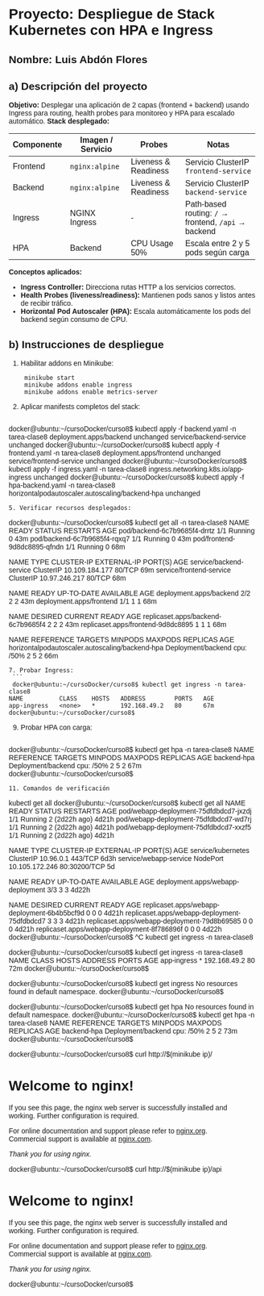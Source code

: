 # Proyecto: Despliegue de Stack Kubernetes con HPA e Ingress
## Nombre: Luis Abdón Flores

## a) Descripción del proyecto
**Objetivo:**
Desplegar una aplicación de 2 capas (frontend + backend) usando Ingress para routing, health probes para monitoreo y HPA para escalado automático.
**Stack desplegado:**

| Componente | Imagen / Servicio | Probes               | Notas                                                |
| ---------- | ----------------- | -------------------- | ---------------------------------------------------- |
| Frontend   | `nginx:alpine`    | Liveness & Readiness | Servicio ClusterIP `frontend-service`                |
| Backend    | `nginx:alpine`    | Liveness & Readiness | Servicio ClusterIP `backend-service`                 |
| Ingress    | NGINX Ingress     | -                    | Path-based routing: `/` → frontend, `/api` → backend |
| HPA        | Backend           | CPU Usage 50%        | Escala entre 2 y 5 pods según carga                  |
**Conceptos aplicados:**
- **Ingress Controller:** Direcciona rutas HTTP a los servicios correctos.
- **Health Probes (liveness/readiness):** Mantienen pods sanos y listos antes de recibir tráfico.
- **Horizontal Pod Autoscaler (HPA):** Escala automáticamente los pods del backend según consumo de CPU.
## b) Instrucciones de despliegue

1. Habilitar addons en Minikube:
   ```
    minikube start
    minikube addons enable ingress
    minikube addons enable metrics-server
   ```
3. Aplicar manifests completos del stack:
   
   ```bash
  docker@ubuntu:~/cursoDocker/curso8$  kubectl apply -f backend.yaml -n tarea-clase8
  deployment.apps/backend unchanged
  service/backend-service unchanged
  docker@ubuntu:~/cursoDocker/curso8$ kubectl apply -f frontend.yaml -n tarea-clase8
  deployment.apps/frontend unchanged
  service/frontend-service unchanged
  docker@ubuntu:~/cursoDocker/curso8$ kubectl apply -f ingress.yaml -n tarea-clase8
  ingress.networking.k8s.io/app-ingress unchanged
  docker@ubuntu:~/cursoDocker/curso8$ kubectl apply -f hpa-backend.yaml -n tarea-clase8
  horizontalpodautoscaler.autoscaling/backend-hpa unchanged
   ```
5. Verificar recursos desplegados:
  ```
 docker@ubuntu:~/cursoDocker/curso8$ kubectl get all -n tarea-clase8
NAME                           READY   STATUS    RESTARTS   AGE
pod/backend-6c7b9685f4-drrtz   1/1     Running   0          43m
pod/backend-6c7b9685f4-rqxq7   1/1     Running   0          43m
pod/frontend-9d8dc8895-qfndn   1/1     Running   0          68m

NAME                       TYPE        CLUSTER-IP       EXTERNAL-IP   PORT(S)   AGE
service/backend-service    ClusterIP   10.109.184.177   <none>        80/TCP    69m
service/frontend-service   ClusterIP   10.97.246.217    <none>        80/TCP    68m

NAME                       READY   UP-TO-DATE   AVAILABLE   AGE
deployment.apps/backend    2/2     2            2           43m
deployment.apps/frontend   1/1     1            1           68m

NAME                                 DESIRED   CURRENT   READY   AGE
replicaset.apps/backend-6c7b9685f4   2         2         2       43m
replicaset.apps/frontend-9d8dc8895   1         1         1       68m

NAME                                              REFERENCE            TARGETS              MINPODS   MAXPODS   REPLICAS   AGE
horizontalpodautoscaler.autoscaling/backend-hpa   Deployment/backend   cpu: <unknown>/50%   2         5         2          66m

   ```
7. Probar Ingress:
    ```
    docker@ubuntu:~/cursoDocker/curso8$ kubectl get ingress -n tarea-clase8
NAME          CLASS    HOSTS   ADDRESS        PORTS   AGE
app-ingress   <none>   *       192.168.49.2   80      67m
docker@ubuntu:~/cursoDocker/curso8$

   ```
9. Probar HPA con carga:
     ```
docker@ubuntu:~/cursoDocker/curso8$ kubectl get hpa -n tarea-clase8
NAME          REFERENCE            TARGETS              MINPODS   MAXPODS   REPLICAS   AGE
backend-hpa   Deployment/backend   cpu: <unknown>/50%   2         5         2          67m
docker@ubuntu:~/cursoDocker/curso8$

   ```
11. Comandos de verificación
   ```
  kubectl get all 
  docker@ubuntu:~/cursoDocker/curso8$ kubectl get all
NAME                                     READY   STATUS    RESTARTS        AGE
pod/webapp-deployment-75dfdbdcd7-jxzdj   1/1     Running   2 (2d22h ago)   4d21h
pod/webapp-deployment-75dfdbdcd7-wd7rj   1/1     Running   2 (2d22h ago)   4d21h
pod/webapp-deployment-75dfdbdcd7-xxzf5   1/1     Running   2 (2d22h ago)   4d21h

NAME                     TYPE        CLUSTER-IP       EXTERNAL-IP   PORT(S)        AGE
service/kubernetes       ClusterIP   10.96.0.1        <none>        443/TCP        6d3h
service/webapp-service   NodePort    10.105.172.246   <none>        80:30200/TCP   5d

NAME                                READY   UP-TO-DATE   AVAILABLE   AGE
deployment.apps/webapp-deployment   3/3     3            3           4d22h

NAME                                           DESIRED   CURRENT   READY   AGE
replicaset.apps/webapp-deployment-6b4b5bcf9d   0         0         0       4d21h
replicaset.apps/webapp-deployment-75dfdbdcd7   3         3         3       4d21h
replicaset.apps/webapp-deployment-79d8b69585   0         0         0       4d21h
replicaset.apps/webapp-deployment-8f786896f    0         0         0       4d22h
docker@ubuntu:~/cursoDocker/curso8$ ^C
kubectl get ingress -n tarea-clase8

docker@ubuntu:~/cursoDocker/curso8$ kubectl get ingress -n tarea-clase8
NAME          CLASS    HOSTS   ADDRESS        PORTS   AGE
app-ingress   <none>   *       192.168.49.2   80      72m
docker@ubuntu:~/cursoDocker/curso8$

  docker@ubuntu:~/cursoDocker/curso8$ kubectl get ingress
No resources found in default namespace.
docker@ubuntu:~/cursoDocker/curso8$


docker@ubuntu:~/cursoDocker/curso8$ kubectl get hpa
No resources found in default namespace.
docker@ubuntu:~/cursoDocker/curso8$ kubectl get hpa -n tarea-clase8
NAME          REFERENCE            TARGETS              MINPODS   MAXPODS   REPLICAS   AGE
backend-hpa   Deployment/backend   cpu: <unknown>/50%   2         5         2          73m
docker@ubuntu:~/cursoDocker/curso8$


  docker@ubuntu:~/cursoDocker/curso8$ curl http://$(minikube ip)/
<!DOCTYPE html>
<html>
<head>
<title>Welcome to nginx!</title>
<style>
html { color-scheme: light dark; }
body { width: 35em; margin: 0 auto;
font-family: Tahoma, Verdana, Arial, sans-serif; }
</style>
</head>
<body>
<h1>Welcome to nginx!</h1>
<p>If you see this page, the nginx web server is successfully installed and
working. Further configuration is required.</p>

<p>For online documentation and support please refer to
<a href="http://nginx.org/">nginx.org</a>.<br/>
Commercial support is available at
<a href="http://nginx.com/">nginx.com</a>.</p>

<p><em>Thank you for using nginx.</em></p>
</body>
</html>
docker@ubuntu:~/cursoDocker/curso8$ curl http://$(minikube ip)/api
<!DOCTYPE html>
<html>
<head>
<title>Welcome to nginx!</title>
<style>
html { color-scheme: light dark; }
body { width: 35em; margin: 0 auto;
font-family: Tahoma, Verdana, Arial, sans-serif; }
</style>
</head>
<body>
<h1>Welcome to nginx!</h1>
<p>If you see this page, the nginx web server is successfully installed and
working. Further configuration is required.</p>

<p>For online documentation and support please refer to
<a href="http://nginx.org/">nginx.org</a>.<br/>
Commercial support is available at
<a href="http://nginx.com/">nginx.com</a>.</p>

<p><em>Thank you for using nginx.</em></p>
</body>
</html>
docker@ubuntu:~/cursoDocker/curso8$
 
   ```
